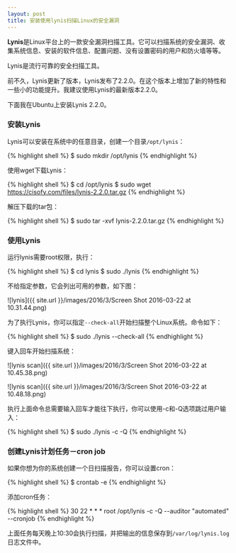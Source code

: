 ```yaml
---
layout: post
title: 安装使用lynis扫描Linux的安全漏洞
---
```


**Lynis**是Linux平台上的一款安全漏洞扫描工具。它可以扫描系统的安全漏洞、收集系统信息、安装的软件信息、配置问题、没有设置密码的用户和防火墙等等。

Lynis是流行可靠的安全扫描工具。

前不久，Lynis更新了版本，Lynis发布了2.2.0。在这个版本上增加了新的特性和一些小的功能提升。我建议使用Lynis的最新版本2.2.0。

下面我在Ubuntu上安装Lynis 2.2.0。

### 安装Lynis

Lynis可以安装在系统中的任意目录，创建一个目录`/opt/lynis`：

{% highlight shell %}
$ sudo mkdir /opt/lynis
{% endhighlight %}

使用wget下载Lynis：

{% highlight shell %}
$ cd /opt/lynis
$ sudo wget https://cisofy.com/files/lynis-2.2.0.tar.gz
{% endhighlight %}

解压下载的tar包：

{% highlight shell %}
$ sudo tar -xvf lynis-2.2.0.tar.gz
{% endhighlight %}

### 使用Lynis

运行lynis需要root权限，执行：

{% highlight shell %}
$ cd lynis
$ sudo ./lynis
{% endhighlight %}

不给指定参数，它会列出可用的参数，如下图：

![lynis]({{ site.url }}/images/2016/3/Screen Shot 2016-03-22 at 10.31.44.png)

为了执行Lynis，你可以指定`--check-all`开始扫描整个Linux系统。命令如下：

{% highlight shell %}
$ sudo ./lynis --check-all
{% endhighlight %}

键入回车开始扫描系统：

![lynis scan]({{ site.url }}/images/2016/3/Screen Shot 2016-03-22 at 10.45.38.png)

![lynis scan]({{ site.url }}/images/2016/3/Screen Shot 2016-03-22 at 10.48.18.png)

执行上面命令总需要输入回车才能往下执行，你可以使用-c和-Q选项跳过用户输入：

{% highlight shell %}
$ sudo ./lynis -c -Q
{% endhighlight %}

### 创建Lynis计划任务－cron job

如果你想为你的系统创建一个日扫描报告，你可以设置cron：


{% highlight shell %}
$ crontab -e
{% endhighlight %}

添加cron任务：

{% highlight shell %}
30	22	*	*	*	root    /opt/lynis -c -Q --auditor "automated" --cronjob
{% endhighlight %}

上面任务每天晚上10:30会执行扫描，并把输出的信息保存到`/var/log/lynis.log`日志文件中。